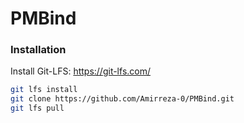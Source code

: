 # PMBind

### Installation
Install Git-LFS:
https://git-lfs.com/

```bash
git lfs install
git clone https://github.com/Amirreza-0/PMBind.git
git lfs pull
```
